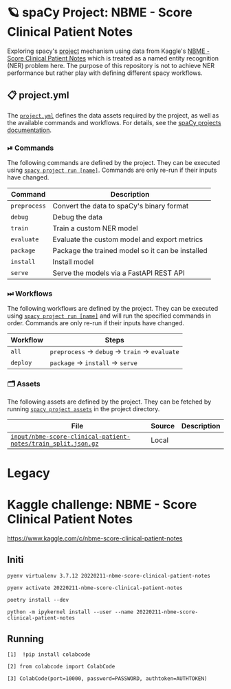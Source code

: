 <!-- SPACY PROJECT: AUTO-GENERATED DOCS START (do not remove) -->

# 🪐 spaCy Project: NBME - Score Clinical Patient Notes

Exploring spacy's [project](https://spacy.io/usage/projects) mechanism using data from Kaggle's [NBME - Score Clinical Patient Notes](https://www.kaggle.com/c/nbme-score-clinical-patient-notes/overview) which is treated as a named entity recognition (NER) problem here. The purpose of this repository is not to achieve NER performance but rather play with defining different spacy workflows.


## 📋 project.yml

The [`project.yml`](project.yml) defines the data assets required by the
project, as well as the available commands and workflows. For details, see the
[spaCy projects documentation](https://spacy.io/usage/projects).

### ⏯ Commands

The following commands are defined by the project. They
can be executed using [`spacy project run [name]`](https://spacy.io/api/cli#project-run).
Commands are only re-run if their inputs have changed.

| Command | Description |
| --- | --- |
| `preprocess` | Convert the data to spaCy's binary format |
| `debug` | Debug the data |
| `train` | Train a custom NER model |
| `evaluate` | Evaluate the custom model and export metrics |
| `package` | Package the trained model so it can be installed |
| `install` | Install model |
| `serve` | Serve the models via a FastAPI REST API |

### ⏭ Workflows

The following workflows are defined by the project. They
can be executed using [`spacy project run [name]`](https://spacy.io/api/cli#project-run)
and will run the specified commands in order. Commands are only re-run if their
inputs have changed.

| Workflow | Steps |
| --- | --- |
| `all` | `preprocess` &rarr; `debug` &rarr; `train` &rarr; `evaluate` |
| `deploy` | `package` &rarr; `install` &rarr; `serve` |

### 🗂 Assets

The following assets are defined by the project. They can
be fetched by running [`spacy project assets`](https://spacy.io/api/cli#project-assets)
in the project directory.

| File | Source | Description |
| --- | --- | --- |
| [`input/nbme-score-clinical-patient-notes/train_split.json.gz`](input/nbme-score-clinical-patient-notes/train_split.json.gz) | Local |  |

<!-- SPACY PROJECT: AUTO-GENERATED DOCS END (do not remove) -->

# Legacy

# Kaggle challenge: NBME - Score Clinical Patient Notes

https://www.kaggle.com/c/nbme-score-clinical-patient-notes

## Initi

```
pyenv virtualenv 3.7.12 20220211-nbme-score-clinical-patient-notes
```

```
pyenv activate 20220211-nbme-score-clinical-patient-notes
```

```
poetry install --dev
```

```
python -m ipykernel install --user --name 20220211-nbme-score-clinical-patient-notes
```

## Running 

```
[1]  !pip install colabcode
```

```
[2] from colabcode import ColabCode
```

```
[3] ColabCode(port=10000, password=PASSWORD, authtoken=AUTHTOKEN) 
```
